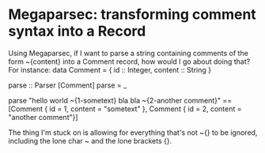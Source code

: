 
# Megaparsec: transforming comment syntax into a Record

Using Megaparsec, if I want to parse a string containing comments of the form ~{content} into a Comment record, how would I go about doing that? For instance:
data Comment = { id :: Integer, content :: String }

parse :: Parser [Comment]
parse = _

parse
  "hello world ~{1-sometext} bla bla ~{2-another comment}" 
  == [Comment { id = 1, content = "sometext" }, Comment { id = 2, content = "another comment"}]

The thing I'm stuck on is allowing for everything that's not ~{} to be ignored, including the lone char ~ and the lone brackets {}.

        